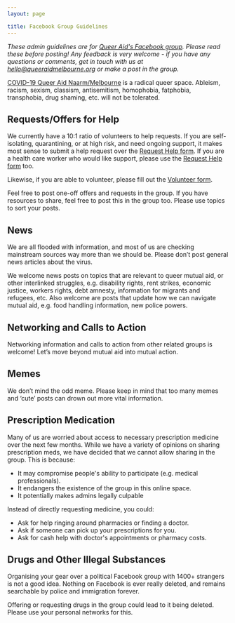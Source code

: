 ```yaml
---
layout: page

title: Facebook Group Guidelines
---
```


_These admin guidelines are for [Queer Aid's Facebook
group](https://www.facebook.com/groups/162278224778441). Please read these
before posting! Any feedback is very welcome - if you have any questions or
comments, get in touch with us at
[hello@queeraidmelbourne.org](mailto:hello@queeraidmelbourne.org) or make a
post in the group._

[COVID-19 Queer Aid Naarm/Melbourne](https://www.facebook.com/groups/162278224778441)
is a radical queer space. Ableism, racism, sexism, classism, antisemitism,
homophobia, fatphobia, transphobia, drug shaming, etc. will not be tolerated.

## Requests/Offers for Help

We currently have a 10:1 ratio of volunteers to help requests. If you are
self-isolating, quarantining, or at high risk, and need ongoing support, it
makes most sense to submit a help request over the [Request
Help form](https://forms.gle/DeHZU6cvaAhGK7UWA). If you are a health care
worker who would like support, please use the [Request
Help form](https://forms.gle/DeHZU6cvaAhGK7UWA) too.

Likewise, if you are able to volunteer, please fill out the [Volunteer
form](https://forms.gle/UNs8tHYXfqmi2gWL6).

Feel free to post one-off offers and requests in the group. If you have
resources to share, feel free to post this in the group too. Please use topics
to sort your posts.

## News

We are all flooded with information, and most of us are checking mainstream
sources way more than we should be. Please don’t post general news articles
about the virus.

We welcome news posts on topics that are relevant to queer mutual aid, or other
interlinked struggles, e.g. disability rights, rent strikes, economic justice,
workers rights, debt amnesty, information for migrants and refugees, etc. Also
welcome are posts that update how we can navigate mutual aid, e.g. food
handling information, new police powers.

## Networking and Calls to Action

Networking information and calls to action from other related groups is
welcome! Let’s move beyond mutual aid into mutual action.

## Memes

We don’t mind the odd meme. Please keep in mind that too many memes and ‘cute’
posts can drown out more vital information.

## Prescription Medication

Many of us are worried about access to necessary prescription medicine over the
next few months. While we have a variety of opinions on sharing prescription
meds, we have decided that we cannot allow sharing in the group. This is
because:

 - It may compromise people's ability to participate (e.g. medical professionals).
 - It endangers the existence of the group in this online space.
 - It potentially makes admins legally culpable

Instead of directly requesting medicine, you could:

 - Ask for help ringing around pharmacies or finding a doctor.
 - Ask if someone can pick up your prescriptions for you.
 - Ask for cash help with doctor's appointments or pharmacy costs.

## Drugs and Other Illegal Substances

Organising your gear over a political Facebook group with 1400+ strangers is
not a good idea. Nothing on Facebook is ever really deleted, and remains
searchable by police and immigration forever.

Offering or requesting drugs in the group could lead to it being deleted.
Please use your personal networks for this.
